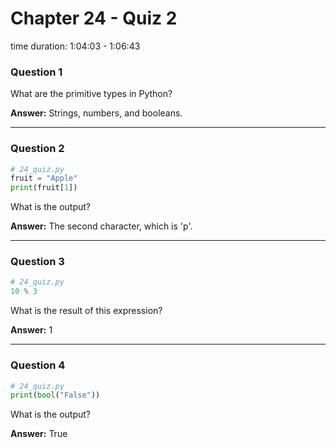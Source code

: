 # Chapter 24 - Quiz 2
time duration: 1:04:03 - 1:06:43
### Question 1
What are the primitive types in Python?

**Answer:** Strings, numbers, and booleans.

---

### Question 2
```python
# 24_quiz.py
fruit = "Apple"
print(fruit[1])
```
What is the output?

**Answer:** The second character, which is 'p'.

---

### Question 3
```python
# 24_quiz.py
10 % 3
```
What is the result of this expression?

**Answer:** 1

---

### Question 4
```python
# 24_quiz.py
print(bool("False"))
```
What is the output?

**Answer:** True 